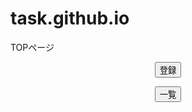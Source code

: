 # task.github.io
<!DOCTYPE html>
<html lang="ja">
  <head>
    <meta charset="utf-8" />
    <title>formsample</title>
    <link rel="stylesheet" type="text/css" href="TOPページ.css" media="all" />
  </head>
  <body>
    <div id="form">
      <p class="form-title">TOPページ</p>
      <form action="post">
         <p>
         <body>
          <p style="text-align:center"><button>登録</button>
          <p style="text-align:center"><button>一覧</button>
         </body>
        </p>
      </form>
    </div>
  </body>
</html>
